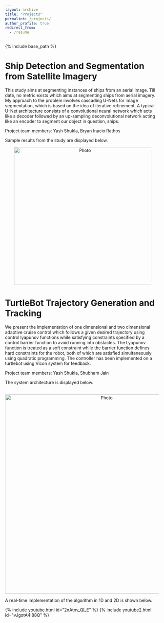 ```yaml
---
layout: archive
title: "Projects"
permalink: /projects/
author_profile: true
redirect_from:
  - /resume
---
```


{% include base_path %}

Ship Detection and Segmentation from Satellite Imagery
=====
This study aims at segmenting instances of ships from an aerial image. Till date, no metric exists which aims at segmenting ships from aerial imagery. My approach to the problem involves cascading U-Nets for image segmentation, which is based on the idea of iterative refinement. A typical U-Net architecture consists of a convolutional neural network which acts like a decoder followed by an up-sampling deconvolutional network acting like an encoder to segment our object in question, ships.

Project team members: Yash Shukla, Bryan Inacio Rathos

Sample results from the study are displayed below.

<p align="center">
  <img src="https://shukla-yash.github.io/images/DL_project.png?raw=true" alt="Photo" style="width: 450px;"/> 
</p>

TurtleBot Trajectory Generation and Tracking
=====
We present the implementation of one dimensional and two dimensional adaptive cruise control which follows a given desired trajectory using control lyapunov functions while satisfying constraints specified by a control barrier function to avoid running into obstacles. The Lyapunov function is treated as a soft constraint while the barrier function defines hard constraints for the robot, both of which are satisfied simultaneously using quadratic programming. The controller has been implemented on a turtlebot using Vicon system for feedback.

Project team members: Yash Shukla, Shubham Jain

The system architecture is displayed below.

<p align="center">
  <img src="https://shukla-yash.github.io/images/Controls_project.png?raw=true" alt="Photo" style="width: 650px;"/> 
</p>

A real-time implementation of the algorithm in 1D and 2D is shown below.

{% include youtube.html id="2nAtnv_QI_E" %}
{% include youtube2.html id="vJgotA4i88Q" %}

